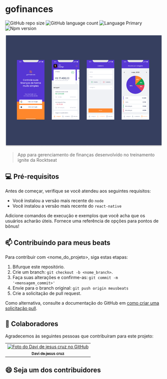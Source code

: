 # gofinances

![GitHub repo size](https://img.shields.io/github/repo-size/davicruzof/gofinances?style=for-the-badge)
![GitHub language count](https://img.shields.io/github/languages/count/davicruzof/gofinances?style=for-the-badge)
![Language Primary](https://img.shields.io/github/languages/top/davicruzof/gofinances?style=for-the-badge)
![Npm version](https://img.shields.io/npm/v/node?style=for-the-badge)


<img src="https://github.com/davicruzof/gofinances/blob/master/capa.png" alt="exemplo imagem">

> App para gerenciamento de finanças desenvolvido no treinamento ignite da Rocktseat

## 💻 Pré-requisitos

Antes de começar, verifique se você atendeu aos seguintes requisitos:
<!---Estes são apenas requisitos de exemplo. Adicionar, duplicar ou remover conforme necessário--->
* Você instalou a versão mais recente do `node`
* Você instalou a versão mais recente do `react-native`

<!---
## 🚀 Instalando Meus Beats

Linux e macOS:
```
<comando_de_instalação>
```
--->
Adicione comandos de execução e exemplos que você acha que os usuários acharão úteis. Fornece uma referência de opções para pontos de bônus!

## 📫 Contribuindo para meus beats
<!---Se o seu README for longo ou se você tiver algum processo ou etapas específicas que deseja que os contribuidores sigam, considere a criação de um arquivo CONTRIBUTING.md separado--->
Para contribuir com <nome_do_projeto>, siga estas etapas:

1. Bifurque este repositório.
2. Crie um branch: `git checkout -b <nome_branch>`.
3. Faça suas alterações e confirme-as: `git commit -m '<mensagem_commit>'`
4. Envie para o branch original: `git push origin meusbeats`
5. Crie a solicitação de pull request.

Como alternativa, consulte a documentação do GitHub em [como criar uma solicitação pull](https://help.github.com/en/github/collaborating-with-issues-and-pull-requests/creating-a-pull-request).

## 🤝 Colaboradores

Agradecemos às seguintes pessoas que contribuíram para este projeto:

<table>
  <tr>
    <td align="center">
      <a href="#">
        <img src="https://avatars.githubusercontent.com/u/47984117?v=4" width="100px;" alt="Foto do Davi de jesus cruz no GitHub"/><br>
        <sub>
          <b>Davi de jesus cruz</b>
        </sub>
      </a>
    </td>
  </tr>
</table>


## 😄 Seja um dos contribuidores<br>
